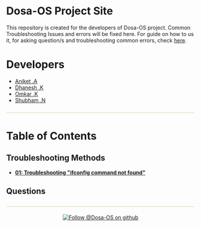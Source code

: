 # Dosa-OS Project Site

This repository is created for the developers of Dosa-OS project.
Common Troubleshooting Issues and errors will be fixed here.
For guide on how to us it, for asking question/s and troubleshooting common errors, check [here](how_to.md).


# Developers
- [Aniket .A](https://github.com/aniketambore/)
- [Dhanesh .K](https://github.com/DhaneshKawad/)
- [Omkar .K](https://github.com/OmkarKhedekar/)
- [Shubham .N](https://github.com/shunax19/)

![](Images/timeline-line.png)

# Table of Contents
## Troubleshooting Methods
- **[01: Troubleshooting "ifconfig command not found"](troubleshooting/01.ifconfig_troubleshotting/01.ifconfig_troubleshooting.md)**

## Questions


![](Images/timeline-line.png)

<div align="center">
  <a href="https://github.com/Dosa-OS/" target="_blank">
    <img src="https://pngimg.com/uploads/github/github_PNG17.png" alt="Follow @Dosa-OS on github" height="80" >
  </a>
</div>